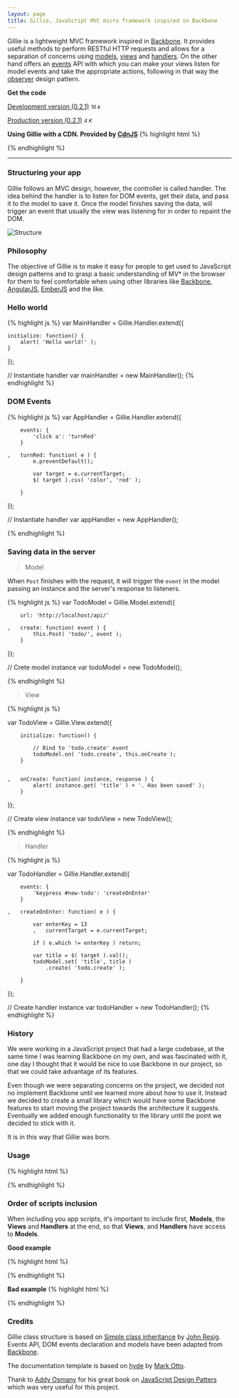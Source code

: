 ```yaml
---
layout: page
title: Gillie, JavaScript MVC micro framework inspired in Backbone
---
```


Gillie is a lightweight MVC framework inspired in [Backbone](http://backbonejs.org). It provides useful methods to perform RESTful HTTP requests and allows for a separation of concerns using [models](/gillie/model), [views](/gillie/view) and [handlers](/gillie/handler). On the other hand offers an [events](/gillie/events) API with which you can make your views listen for model events and take the appropriate actions, following in that way the [observer](http://addyosmani.com/resources/essentialjsdesignpatterns/book/#observerpatternjavascript) design pattern.

**Get the code**

<a href="http://pablovallejo.github.io/gillie/dist/gillie.js" class="btn btn-success">Development version (0.2.1)</a> <small>_16 k_</small>

<a href="http://pablovallejo.github.io/gillie/dist/gillie.min.js" class="btn btn-primary">Production version (0.2.1)</a>
<small>_4 K_</small>

**Using Gillie with a CDN. Provided by [CdnJS](http://cdnjs.com/libraries/gillie)**
{% highlight html %}
<script src="//cdnjs.cloudflare.com/ajax/libs/gillie/0.2.1/gillie.min.js"></script>
{% endhighlight %}


--------------

### Structuring your app

Gillie follows an MVC design, however, the controller is called handler. The idea behind the handler is to listen for DOM events, get their data, and pass it to the model to save it. Once the model finishes saving the data, will trigger an event that usually the view was listening for in order to repaint the DOM.


![Structure](http://pablovallejo.github.io/gillie/public/images/mvc.jpg)

### Philosophy

The objective of Gillie is to make it easy for people to get used to JavaScript design patterns and to grasp a basic understanding of MV* in the browser for them to feel comfortable when using other libraries like [Backbone](http://backbonejs.org), [AngularJS](http://angularjs.org/), [EmberJS](http://emberjs.com/) and the like.


### Hello world

{% highlight js %}
var MainHandler = Gillie.Handler.extend({

    initialize: function() {
        alert( 'Hello world!' );
    }

});

// Instantiate handler
var mainHandler = new MainHandler();
{% endhighlight %}


### DOM Events
{% highlight js %}
var AppHandler = Gillie.Handler.extend({

        events: {
            'click a': 'turnRed'
        }

    ,   turnRed: function( e ) {
            e.preventDefault();

            var target = e.currentTarget;
            $( target ).css( 'color', 'red' );

        }
});

// Instantiate handler
var appHandler = new AppHandler();

{% endhighlight %}

### Saving data in the server

> Model

When `Post` finishes with the request, it will trigger the `event` in the model passing an instance and the server's response to listeners.

{% highlight js %}
var TodoModel = Gillie.Model.extend({

        url: 'http://localhost/api/'

    ,   create: function( event ) {
            this.Post( 'todo/', event );
        }

});

// Crete model instance
var todoModel = new TodoModel();

{% endhighlight %}

> View

{% highlight js %}

var TodoView = Gillie.View.extend({

        initialize: function() {

            // Bind to 'todo.create' event
            todoModel.on( 'todo.create', this.onCreate );
        }


    ,   onCreate: function( instance, response ) {
            alert( instance.get( 'title' ) + '. Has been saved' );
        }

});

// Create view instance
var todoView = new TodoView();

{% endhighlight %}

> Handler

{% highlight js %}

var TodoHandler = Gillie.Handler.extend({

        events: {
            'keypress #new-todo': 'createOnEnter'
        }

    ,   createOnEnter: function( e ) {

            var enterKey = 13
            ,   currentTarget = e.currentTarget;

            if ( e.which != enterKey ) return;

            var title = $( target ).val();
            todoModel.set( 'title', title )
                .create( 'todo.create' );

        }
});

// Create handler instance
var todoHandler = new TodoHandler();
{% endhighlight %}

### History

We were working in a JavaScript project that had a large codebase, at the same time I was learning Backbone on my own, and was fascinated with it, one day I thought that it would be nice to use Backbone in our project, so that we could take advantage of its features.

Even though we were separating concerns on the project,
we decided not no implement Backbone until we learned more about how to use it. Instead we decided to create a small library which would have some Backbone features to start moving the project towards the architecture it suggests. Eventually we added enough functionality to the library until the point we decided to stick with it.

It is in this way that Gillie was born.



### Usage

{% highlight html %}
<script src="js/jquery.js"></script>
<script src="js/gillie.js"></script>
<script src="js/yourapp.js"></script>
{% endhighlight %}

<a name="order-of-scripts-inclusion"></a>
### Order of scripts inclusion

When including you app scripts, it's important to include first, **Models**, the **Views** and **Handlers** at the end, so that **Views**, and **Handlers** have access to **Models**.

**Good example**

{% highlight html %}
<script src="js/models/post.js"></script>

<!-- View will have access to model, and can listen for it's events  -->
<script src="js/views/post.js"></script>

<!-- Handler can create models as they're defined above -->
<script src="js/handler/post.js"></script>
{% endhighlight %}

**Bad example**
{% highlight html %}

<!-- This handler won't have access to `post` model -->
<script src="js/handler/post.js"></script>

<!-- This view, won't be able to listen to `post` model, as we haven't defined it yet. -->
<script src="js/views/post.js"></script>

<!-- When we include models after Views, and Handlers, they won't have access to it.  -->
<script src="js/models/post.js"></script>
{% endhighlight %}

### Credits

Gillie class structure is based on [Simple class inheritance](http://ejohn.org/blog/simple-javascript-inheritance/) by [John Resig](http://ejohn.org/). Events API, DOM events declaration and models have been adapted from [Backbone](http://backbonejs.org).

The documentation template is based on [hyde](https://github.com/poole/hyde) by [Mark Otto](https://twitter.com/mdo).

Thank to [Addy Osmany](http://addyosmani.com/) for his great book on [JavaScript Design Patters](http://addyosmani.com/resources/essentialjsdesignpatterns/book/) which was very useful for this project.

